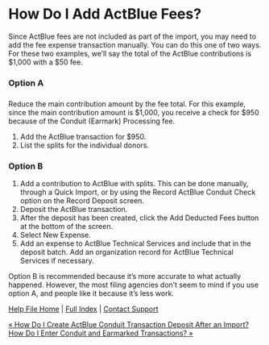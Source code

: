  How Do I Add ActBlue Fees?
==========

Since ActBlue fees are not included as part of the import, you may need to add the fee expense transaction manually. You can do this one of two ways. For these two examples, we’ll say the total of the ActBlue contributions is $1,000 with a $50 fee.

### Option A  
 ###

Reduce the main contribution amount by the fee total. For this example, since the main contribution amount is $1,000, you receive a check for $950 because of the Conduit (Earmark) Processing fee.

1. Add the ActBlue transaction for $950.
2. List the splits for the individual donors.

### Option B  ###

1. Add a contribution to ActBlue with splits. This can be done manually, through a Quick Import, or by using the Record ActBlue Conduit Check option on the Record Deposit screen.
2. Deposit the ActBlue transaction.
3. After the deposit has been created, click the Add Deducted Fees button at the bottom of the screen.
4. Select New Expense.
5. Add an expense to ActBlue Technical Services and include that in the deposit batch. Add an organization record for ActBlue Technical Services if necessary.

Option B is recommended because it’s more accurate to what actually happened. However, the most filing agencies don’t seem to mind if you use option A, and people like it because it’s less work.

[Help File Home](/help/) | [Full Index](/Help-File-Directory/) | [Contact Support](mailto:support@ISPolitical.com)

[« How Do I Create ActBlue Conduit Transaction Deposit After an Import?](/How-Do-I-Create-ActBlue-Conduit-Transaction-Deposit-After-an-Import)  
[How Do I Enter Conduit and Earmarked Transactions? »](/How-Do-I-Enter-Conduit-and-Earmarked-Transactions)
